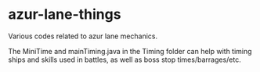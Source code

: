# azur-lane-things
Various codes related to azur lane mechanics.

The MiniTime and mainTiming.java in the Timing folder can help with timing ships and skills used in battles, as well as boss stop times/barrages/etc.
